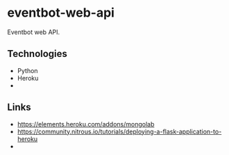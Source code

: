 eventbot-web-api
================


Eventbot web API.


Technologies
------------

* Python
* Heroku
* 

Links
-----

* https://elements.heroku.com/addons/mongolab
* https://community.nitrous.io/tutorials/deploying-a-flask-application-to-heroku
* 